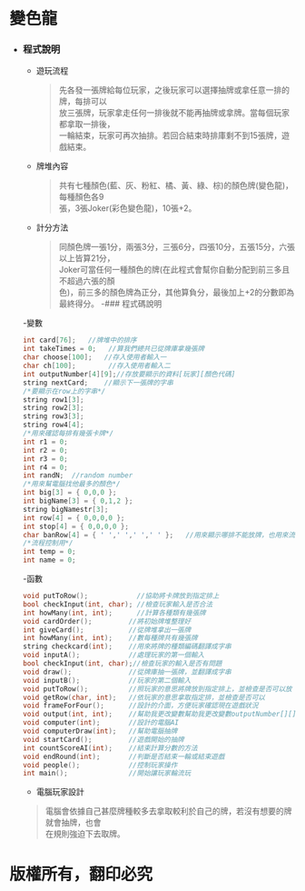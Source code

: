 # 變色龍
- ### 程式說明
    - 遊玩流程
        >先各發一張牌給每位玩家，之後玩家可以選擇抽牌或拿任意一排的牌，每排可以\
        >放三張牌，玩家拿走任何一排後就不能再抽牌或拿牌。當每個玩家都拿取一排後，\
        >一輪結束，玩家可再次抽排。若回合結束時排庫剩不到15張牌，遊戲結束。
    - 牌堆內容
        >共有七種顏色(藍、灰、粉紅、橘、黃、綠、棕)的顏色牌(變色龍)，每種顏色各9\
        >張，3張Joker(彩色變色龍)，10張+2。
    - 計分方法
        >同顏色牌一張1分，兩張3分，三張6分，四張10分，五張15分，六張以上皆算21分，\
        >Joker可當任何一種顏色的牌(在此程式會幫你自動分配到前三多且不超過六張的顏\
        >色)，前三多的顏色牌為正分，其他算負分，最後加上+2的分數即為最終得分。
-### 程式碼說明

    -變數
     ```cpp
    int card[76];	//牌堆中的排序
    int takeTimes = 0;   //算我們總共已從牌庫拿幾張牌
    char choose[100];	//存入使用者輸入一
    char ch[100];        //存入使用者輸入二
    int outputNumber[4][9];//存放要顯示的資料[玩家][顏色代碼]
    string nextCard;	//顯示下一張牌的字串
    /*要顯示在row上的字串*/
    string row1[3];
    string row2[3];
    string row3[3];
    string row4[4];
    /*用來確認每排有幾張卡牌*/
    int r1 = 0;
    int r2 = 0;
    int r3 = 0;
    int r4 = 0;
    int randN;	//random number
    /*用來幫電腦找他最多的顏色*/
    int big[3] = { 0,0,0 };
    int bigName[3] = { 0,1,2 };
    string bigNamestr[3];
    int row[4] = { 0,0,0,0 };
    int stop[4] = { 0,0,0,0 };
    char banRow[4] = { ' ',' ',' ',' ' };	//用來顯示哪排不能放牌，也用來流程控制
    /*流程控制用*/
    int temp = 0;
    int name = 0;
    ```
    
    -函數
    ``` cpp
    void putToRow();            //協助將卡牌放到指定排上
    bool checkInput(int, char); //檢查玩家輸入是否合法
    int howMany(int, int);      //計算各種類有幾張牌
    void cardOrder();         //將初始牌堆整理好
    int giveCard();           //從牌堆拿出一張牌
    int howMany(int, int);    //數每種牌共有幾張牌
    string checkcard(int);    //用來將牌的種類編碼翻譯成字串
    void inputA();            //處理玩家的第一個輸入
    bool checkInput(int, char);//檢查玩家的輸入是否有問題
    void draw();              //從牌庫抽一張牌，並翻譯成字串
    void inputB();            //玩家的第二個輸入
    void putToRow();          //照玩家的意思將牌放到指定排上，並檢查是否可以放
    void getRow(char, int);   //依玩家的意思拿取指定排，並檢查是否可以
    void frameForFour();      //設計的介面，方便玩家確認現在遊戲狀況
    void output(int, int);    //幫助我更改變數幫助我更改變數outputNumber[][]
    void computer(int);       //設計的電腦AI
    void computerDraw(int);   //幫助電腦抽牌
    void startCard();         //遊戲開始的抽牌
    int countScoreAI(int);    //結束計算分數的方法
    void endRound(int);       //判斷是否結束一輪或結束遊戲
    void people();            //控制玩家操作
    int main();               //開始讓玩家輪流玩
    ```
    
    - 電腦玩家設計
    >電腦會依據自己甚麼牌種較多去拿取較利於自己的牌，若沒有想要的牌就會抽牌，也會\
    >在規則強迫下去取牌。
    
# **版權所有，翻印必究**
